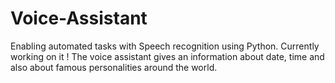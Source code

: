 # Voice-Assistant
Enabling automated tasks with Speech recognition using Python. Currently working on it !
The voice assistant gives an information about date, time and also about famous personalities around the world.
